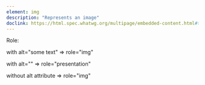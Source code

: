 ```yaml
---
element: img
description: "Represents an image"
doclink: https://html.spec.whatwg.org/multipage/embedded-content.html#the-img-element
---
```


<p>Role: </p>
<p class="mb-2">with alt="some text" => role="img"</p>
<p class="mb-2">with alt="" => role="presentation"</p>
<p class="mb-2">without alt attribute => role="img"</p>
